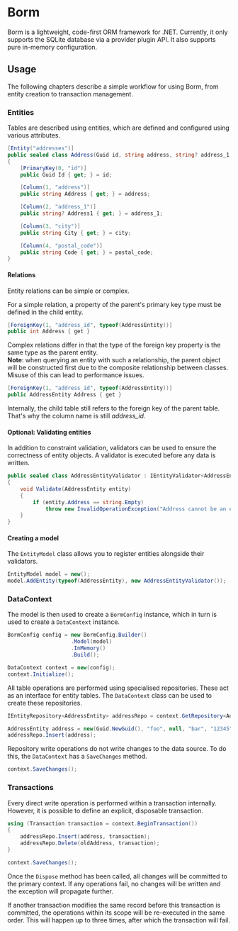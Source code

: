 # Borm

Borm is a lightweight, code-first ORM framework for .NET. Currently, it only supports the SQLite database via a provider plugin API. It also supports pure in-memory configuration.

## Usage

The following chapters describe a simple workflow for using Borm, from entity creation to transaction management.

### Entities

Tables are described using entities, which are defined and configured using various attributes.

```csharp
[Entity("addresses")]
public sealed class Address(Guid id, string address, string? address_1, string city, string postal_code)
{
    [PrimaryKey(0, "id")]
    public Guid Id { get; } = id;

    [Column(1, "address")]
    public string Address { get; } = address;

    [Column(2, "address_1")]
    public string? Address1 { get; } = address_1;

    [Column(3, "city")]
    public string City { get; } = city;

    [Column(4, "postal_code")]
    public string Code { get; } = postal_code;
} 
```

#### Relations

Entity relations can be simple or complex.

For a simple relation, a property of the parent's primary key type must be defined in the child entity.

```csharp
[ForeignKey(1, "address_id", typeof(AddressEntity))]
public int Address { get }
```

Complex relations differ in that the type of the foreign key property is the same type as the parent entity.\
**Note**: when querying an entity with such a relationship, the parent object will be constructed first due to the composite relationship between classes. Misuse of this can lead to performance issues.

```csharp
[ForeignKey(1, "address_id", typeof(AddressEntity))]
public AddressEntity Address { get }
```

Internally, the child table still refers to the foreign key of the parent table. That's why the column name is still *address_id*.

#### Optional: Validating entities

In addition to constraint validation, validators can be used to ensure the correctness of entity objects. A validator is executed before any data is written.

```csharp
public sealed class AddressEntityValidator : IEntityValidator<AddressEntity>
{
    void Validate(AddressEntity entity)
    {
        if (entity.Address == string.Empty)
            throw new InvalidOperationException("Address cannot be an empty string");
    }
}
```

#### Creating a model

The `EntityModel` class allows you to register entities alongside their validators.

```csharp
EntityModel model = new();
model.AddEntity(typeof(AddressEntity), new AddressEntityValidator());
```

### DataContext

The model is then used to create a `BormConfig` instance, which in turn is used to create a `DataContext` instance.

```csharp
BormConfig config = new BormConfig.Builder()
                    .Model(model)
                    .InMemory()
                    .Build();

DataContext context = new(config);
context.Initialize();
```

All table operations are performed using specialised repositories. These act as an interface for entity tables. The `DataContext` class can be used to create these repositories.

```csharp
IEntityRepository<AddressEntity> addressRepo = context.GetRepository<AddressEntity>();

AddressEntity address = new(Guid.NewGuid(), "foo", null, "bar", "12345");
addressRepo.Insert(address);
```

Repository write operations do not write changes to the data source. To do this, the `DataContext` has a `SaveChanges` method.

```csharp
context.SaveChanges();
```

### Transactions

Every direct write operation is performed within a transaction internally. However, it is possible to define an explicit, disposable transaction.

```csharp
using (Transaction transaction = context.BeginTransaction()) 
{
    addressRepo.Insert(address, transaction);
    addressRepo.Delete(oldAddress, transaction);
}

context.SaveChanges();
```

Once the `Dispose` method has been called, all changes will be committed to the primary context. If any operations fail, no changes will be written and the exception will propagate further.

If another transaction modifies the same record before this transaction is committed, the operations within its scope will be re-executed in the same order. This will happen up to three times, after which the transaction will fail.
